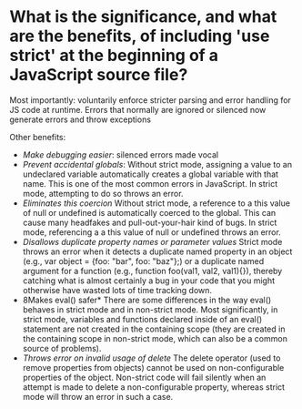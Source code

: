 # What is the significance, and what are the benefits, of including 'use strict' at the beginning of a JavaScript source file?

Most importantly: voluntarily enforce stricter parsing and error handling for JS code at runtime. Errors that normally are ignored or silenced now generate errors and throw exceptions

Other benefits:
* *Make debugging easier*: silenced errors made vocal
* *Prevent accidental globals*: Without strict mode, assigning a value to an undeclared variable automatically creates a global variable with that name. This is one of the most common errors in JavaScript. In strict mode, attempting to do so throws an error.
* *Eliminates this coercion* Without strict mode, a reference to a this value of null or undefined is automatically coerced to the global. This can cause many headfakes and pull-out-your-hair kind of bugs. In strict mode, referencing a a this value of null or undefined throws an error.
* *Disallows duplicate property names or parameter values* Strict mode throws an error when it detects a duplicate named property in an object (e.g., var object = {foo: "bar", foo: "baz"};) or a duplicate named argument for a function (e.g., function foo(val1, val2, val1){}), thereby catching what is almost certainly a bug in your code that you might otherwise have wasted lots of time tracking down.
* 8Makes eval() safer* There are some differences in the way eval() behaves in strict mode and in non-strict mode. Most significantly, in strict mode, variables and functions declared inside of an eval() statement are not created in the containing scope (they are created in the containing scope in non-strict mode, which can also be a common source of problems).
* *Throws error on invalid usage of delete* The delete operator (used to remove properties from objects) cannot be used on non-configurable properties of the object. Non-strict code will fail silently when an attempt is made to delete a non-configurable property, whereas strict mode will throw an error in such a case.


